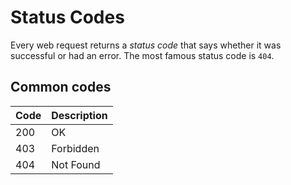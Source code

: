 
# Status Codes
Every web request returns a *status code* that says whether it was 
successful or had an error. The most famous status code is `404`.

## Common codes



| Code | Description            |
|------|------------------------|
| 200  | OK                     |
| 403  | Forbidden              |
| 404  | Not Found              |
